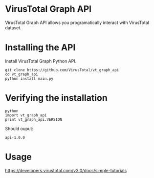 # VirusTotal Graph API

VirusTotal Graph API allows you programatically interact with VirusTotal dataset.

# Installing the API
Install VirusTotal Graph Python API.
```
git clone https://github.com/VirusTotal/vt_graph_api
cd vt_graph_api
python install main.py
```

# Verifying the installation

```
python
import vt_graph_api
print vt_graph_api.VERSION
```

Should ouput:
```
api-1.0.0
```

# Usage

https://developers.virustotal.com/v3.0/docs/simple-tutorials

